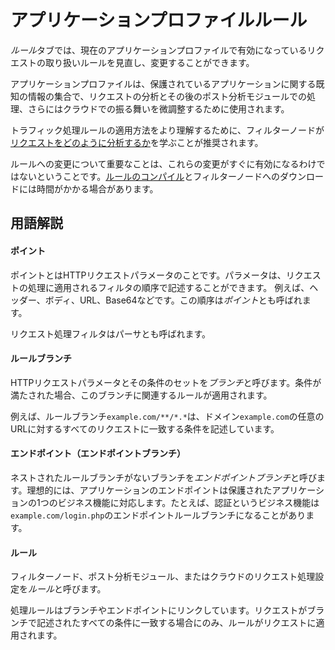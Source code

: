 [link-request-processing]:      request-processing.md
[link-rules-compiling]:         compiling.md

# アプリケーションプロファイルルール

*ルール*タブでは、現在のアプリケーションプロファイルで有効になっているリクエストの取り扱いルールを見直し、変更することができます。

アプリケーションプロファイルは、保護されているアプリケーションに関する既知の情報の集合で、リクエストの分析とその後のポスト分析モジュールでの処理、さらにはクラウドでの振る舞いを微調整するために使用されます。

トラフィック処理ルールの適用方法をより理解するために、フィルターノードが[リクエストをどのように分析するか][link-request-processing]を学ぶことが推奨されます。

ルールへの変更について重要なことは、これらの変更がすぐに有効になるわけではないということです。[ルールのコンパイル][link-rules-compiling]とフィルターノードへのダウンロードには時間がかかる場合があります。

## 用語解説

#### ポイント

ポイントとはHTTPリクエストパラメータのことです。パラメータは、リクエストの処理に適用されるフィルタの順序で記述することができます。 例えば、ヘッダー、ボディ、URL、Base64などです。この順序は*ポイント*とも呼ばれます。

リクエスト処理フィルタはパーサとも呼ばれます。

#### ルールブランチ

HTTPリクエストパラメータとその条件のセットを*ブランチ*と呼びます。条件が満たされた場合、このブランチに関連するルールが適用されます。

例えば、ルールブランチ`example.com/**/*.*`は、ドメイン`example.com`の任意のURLに対するすべてのリクエストに一致する条件を記述しています。

#### エンドポイント（エンドポイントブランチ）

ネストされたルールブランチがないブランチを*エンドポイントブランチ*と呼びます。理想的には、アプリケーションのエンドポイントは保護されたアプリケーションの1つのビジネス機能に対応します。たとえば、認証というビジネス機能は`example.com/login.php`のエンドポイントルールブランチになることがあります。

#### ルール
フィルターノード、ポスト分析モジュール、またはクラウドのリクエスト処理設定を*ルール*と呼びます。

処理ルールはブランチやエンドポイントにリンクしています。リクエストがブランチで記述されたすべての条件に一致する場合にのみ、ルールがリクエストに適用されます。
